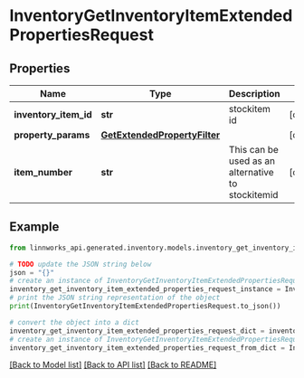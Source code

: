 # InventoryGetInventoryItemExtendedPropertiesRequest


## Properties

Name | Type | Description | Notes
------------ | ------------- | ------------- | -------------
**inventory_item_id** | **str** | stockitem id | [optional] 
**property_params** | [**GetExtendedPropertyFilter**](GetExtendedPropertyFilter.md) |  | [optional] 
**item_number** | **str** | This can be used as an alternative to stockitemid | [optional] 

## Example

```python
from linnworks_api.generated.inventory.models.inventory_get_inventory_item_extended_properties_request import InventoryGetInventoryItemExtendedPropertiesRequest

# TODO update the JSON string below
json = "{}"
# create an instance of InventoryGetInventoryItemExtendedPropertiesRequest from a JSON string
inventory_get_inventory_item_extended_properties_request_instance = InventoryGetInventoryItemExtendedPropertiesRequest.from_json(json)
# print the JSON string representation of the object
print(InventoryGetInventoryItemExtendedPropertiesRequest.to_json())

# convert the object into a dict
inventory_get_inventory_item_extended_properties_request_dict = inventory_get_inventory_item_extended_properties_request_instance.to_dict()
# create an instance of InventoryGetInventoryItemExtendedPropertiesRequest from a dict
inventory_get_inventory_item_extended_properties_request_from_dict = InventoryGetInventoryItemExtendedPropertiesRequest.from_dict(inventory_get_inventory_item_extended_properties_request_dict)
```
[[Back to Model list]](../README.md#documentation-for-models) [[Back to API list]](../README.md#documentation-for-api-endpoints) [[Back to README]](../README.md)



